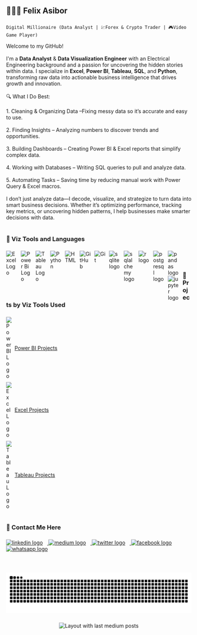 <h2 align="left">👨🏿‍💻 Felix Asibor</h2>

###

`Digital Millionaire (Data Analyst | 💹Forex & Crypto Trader | 🎮Video Game Player)`




<p align="left">Welcome to my GitHub!<br><br>I'm a <strong>Data Analyst</strong> & <strong>Data Visualization Engineer</strong> with an Electrical Engineering background and a passion for uncovering the hidden stories within data. I specialize in <strong>Excel</strong>, <strong>Power BI</strong>, <strong>Tableau</strong>, <strong>SQL</strong>, and <strong>Python</strong>, transforming raw data into actionable business intelligence that drives growth and innovation.<br><br>🔍 What I Do Best:<br><br>1. Cleaning & Organizing Data –Fixing messy data so it’s accurate and easy to use.<br><br>2. Finding Insights – Analyzing numbers to discover trends and opportunities.<br><br>3. Building Dashboards – Creating Power BI & Excel reports that simplify complex data.<br><br>4. Working with Databases – Writing SQL queries to pull and analyze data.<br><br>5. Automating Tasks – Saving time by reducing manual work with Power Query & Excel macros.<br><br>I don’t just analyze data—I decode, visualize, and strategize to turn data into smart business decisions. Whether it’s optimizing performance, tracking key metrics, or uncovering hidden patterns, I help businesses make smarter decisions with data.</p>

#

###

<h3 align="left">🧰 Viz Tools and Languages </h3>

###

<div align="left">
  <img align="left" style="padding-right:10px;" src="https://img.icons8.com/?size=48&id=117561&format=png" width="30px" alt="Excel Logo"  />
  <img align="left" style="padding-right:10px;" src="https://img.icons8.com/?size=48&id=3sGOUDo9nJ4k&format=png" width="30px" alt="Power Bi Logo"  />
  <img align="left" style="padding-right:10px;" src="https://img.icons8.com/?size=48&id=9Kvi1p1F0tUo&format=png" width="30px" alt="Tableau Logo"  />
  <img align="left" alt="Python" width="30px" style="padding-right:10px;" src="https://cdn.jsdelivr.net/gh/devicons/devicon/icons/python/python-plain.svg" />
  <img align="left" alt="HTML" width="30px" style="padding-right:10px;" src="https://cdn.jsdelivr.net/gh/devicons/devicon/icons/html5/html5-plain.svg" />
  <img align="left" alt="GitHub" width="30px" style="padding-right:10px;" src="https://cdn.jsdelivr.net/gh/devicons/devicon/icons/github/github-original.svg" />
  <img align="left" alt="Git" width="30px" style="padding-right:10px;" src="https://cdn.jsdelivr.net/gh/devicons/devicon/icons/git/git-original.svg" />
  <img align="left" style="padding-right:10px;" src="https://cdn.jsdelivr.net/gh/devicons/devicon/icons/sqlite/sqlite-original.svg" width="30px" alt="sqlite logo"  />
  <img align="left" style="padding-right:10px;" src="https://cdn.jsdelivr.net/gh/devicons/devicon/icons/sqlalchemy/sqlalchemy-original.svg" width="30px" alt="sqlalchemy logo"  />
  <img align="left" style="padding-right:10px;" src="https://cdn.jsdelivr.net/gh/devicons/devicon/icons/r/r-original.svg" width="30px" alt="r logo"  />
  <img align="left" style="padding-right:10px;" src="https://cdn.jsdelivr.net/gh/devicons/devicon/icons/postgresql/postgresql-original.svg" width="30px" alt="postgresql logo"  />
  <img align="left" style="padding-right:10px;" src="https://cdn.jsdelivr.net/gh/devicons/devicon/icons/pandas/pandas-original.svg" width="30px" alt="pandas logo"  />
  <img align="left" style="padding-right:10px;" src="https://cdn.jsdelivr.net/gh/devicons/devicon/icons/jupyter/jupyter-original.svg" width="30px" alt="jupyter logo"  />

  
</div>
<br />


#


###

<h3>💼 Projects by Viz Tools Used </h3>


###

<div>
  <div style="display: flex; align-items: center; gap: 8px; margin-bottom: 8px;">
    <img src="https://img.icons8.com/?size=48&id=3sGOUDo9nJ4k&format=png" width="15px" alt="Power BI Logo" />
    <a href="https://github.com/search?q=user:fasibor+topic:power-bi" target="_blank" rel="noopener noreferrer">Power BI Projects</a>
  </div>
  <div style="display: flex; align-items: center; gap: 8px; margin-bottom: 8px;">
    <img src="https://img.icons8.com/?size=48&id=117561&format=png" width="15px" alt="Excel Logo" />
    <a href="https://github.com/search?q=user:fasibor+topic:excel" target="_blank" rel="noopener noreferrer">Excel Projects</a>
  </div>
  <div style="display: flex; align-items: center; gap: 8px;">
    <img src="https://img.icons8.com/?size=48&id=9Kvi1p1F0tUo&format=png" width="15px" alt="Tableau Logo" />
    <a href="https://github.com/search?q=user:fasibor+topic:tableau" target="_blank" rel="noopener noreferrer">Tableau Projects</a>
  </div>
</div>




#

###

<h3 align="left">💬 Contact Me Here </h3>

###

<div align="left">
 <a href="https://www.linkedin.com/in/fesibor/" target="_blank">
  <img src="https://img.shields.io/static/v1?message=LinkedIn&logo=linkedin&label=&color=0077B5&logoColor=white&labelColor=&style=for-the-badge" height="30" alt="linkedin logo" style="margin-right: 12px;" />
</a>
<a href="https://medium.com/@fasibor" target="_blank">
  <img src="https://img.shields.io/static/v1?message=Medium&logo=medium&label=&color=12100E&logoColor=white&labelColor=&style=for-the-badge" height="30" alt="medium logo" style="margin-right: 12px;" />
</a>
<a href="https://x.com/Fenalytics?t=6zxMUF-eTYTxn4qEq7gRFg&s=09" target="_blank">
  <img src="https://img.shields.io/static/v1?message=Twitter&logo=twitter&label=&color=1DA1F2&logoColor=white&labelColor=&style=for-the-badge" height="30" alt="twitter logo" style="margin-right: 12px;" />
</a>
<a href="https://web.facebook.com/fasibor" target="_blank">
  <img src="https://img.shields.io/static/v1?message=Facebook&logo=facebook&label=&color=1877F2&logoColor=white&labelColor=&style=for-the-badge" height="30" alt="facebook logo" style="margin-right: 12px;" />
</a>
<a href="https://wa.me/message/47L6IKVQMEYOB1" target="_blank">
  <img src="https://img.shields.io/static/v1?message=Whatsapp&logo=whatsapp&label=&color=25D366&logoColor=white&labelColor=&style=for-the-badge" height="30" alt="whatsapp logo" style="margin-right: 12px;" />
</a>
  
</div>

#

###

<br clear="both">

<picture>
  <source media="(prefers-color-scheme: dark)" srcset="https://raw.githubusercontent.com/fasibor/fasibor/output/github-snake-dark.svg" />
  <source media="(prefers-color-scheme: light)" srcset="https://raw.githubusercontent.com/fasibor/fasibor/output/github-snake.svg" />
  <img alt="github-snake" src="https://raw.githubusercontent.com/fasibor/fasibor/output/github-snake.svg" />
</picture>


###

<div align="center">
  <img src="https://github-read-medium-git-main.pahlevikun.vercel.app/latest?limit=4&username=fasibor" alt="Layout with last medium posts"  />
</div>

###
